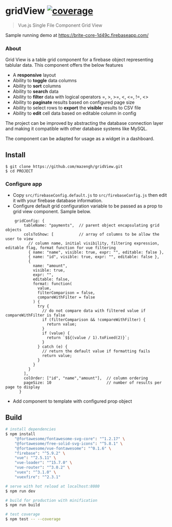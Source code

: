 # gridView [![coverage](https://badgen.net/codecov/c/github/mazengh/gridView)](https://codecov.io/gh/mazengh/gridView)

> Vue.js Single File Component Grid View

Sample running demo at https://brite-core-1d49c.firebaseapp.com/

### About

Grid View is a table grid component for a firebase object representing tablular data. 
This component offers the below features
  - A **responsive** layout
  - Ability to **toggle** data columns
  - Ability to **sort** columns
  - Ability to **search** data
  - Ability to **filter** data with logical operators =, >, >=, <, <=, !=, <>
  - Ability to **paginate** results based on configured page size
  - Ability to select rows to **export** the **visible** results to CSV file
  - Ability to **edit** cell data based on editable column in config

The project can be improved by abstracting the database connection layer and making it 
compatible with other database systems like MySQL.

The component can be adapted for usage as a widget in a dashboard.


## Install

    $ git clone https://github.com/mazengh/gridView.git
    $ cd PROJECT

### Configure app

- Copy `src/firebaseConfig.default.js` to `src/firebaseConfig.js` then edit it with your firebase database information.
- Configure default grid configuration variable to be passed as a prop to grid view component. Sample below. 
```
    gridConfig: {
        tableName: "payments",  // parent object encapsulating grid objects
        colsToShow: [           // array of columns to be allow the user to view
          // column name, initial visibility, filtering expression, editable flag, format function for vue filtering
          { name: "name", visible: true, expr: "", editable: false },
          { name: "id", visible: true, expr: "", editable: false },
          {
            name: "amount",
            visible: true,
            expr: "",
            editable: false,
            format: function(
              value,
              filterComparison = false,
              compareWithFilter = false
            ) {
              try {
                // do not compare data with filtered value if compareWithFilter is false
                if (filterComparison && !compareWithFilter) {
                  return value;
                }
                if (value) {
                  return `$${(value / 1).toFixed(2)}`;
                }
              } catch (e) {
                // return the default value if formatting fails
                return value;
              }
            }
          }
        ],
        colOrder: ["id", "name","amount"],  // column ordering
        pageSize: 10                        // number of results per page to display
      }
```
- Add component to template with configured prop object

## Build

```bash
# install dependencies
$ npm install
    "@fortawesome/fontawesome-svg-core": "^1.2.17" \
    "@fortawesome/free-solid-svg-icons": "^5.8.1" \
    "@fortawesome/vue-fontawesome": "^0.1.6" \
    "firebase": "^5.9.2" \
    "vue": "^2.5.11" \
    "vue-loader": "^15.7.0" \
    "vue-router": "^3.0.2" \
    "vuex": "^3.1.0" \
    "vuexfire": "^2.3.1"

# serve with hot reload at localhost:8080
$ npm run dev

# build for production with minification
$ npm run build

# test coverage
$ npm test -- --coverage
```


